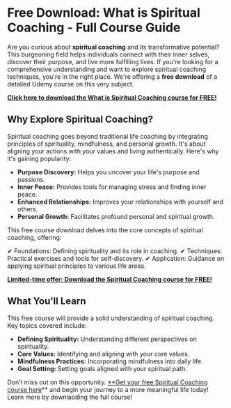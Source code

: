 # Free Download: What is Spiritual Coaching - Full Course Guide

Are you curious about **spiritual coaching** and its transformative potential? This burgeoning field helps individuals connect with their inner selves, discover their purpose, and live more fulfilling lives. If you're looking for a comprehensive understanding and want to explore spiritual coaching techniques, you're in the right place. We're offering a **free download** of a detailed Udemy course on this very subject.

[**Click here to download the What is Spiritual Coaching course for FREE!**](https://udemywork.com/what-is-spiritual-coaching)

## Why Explore Spiritual Coaching?

Spiritual coaching goes beyond traditional life coaching by integrating principles of spirituality, mindfulness, and personal growth. It's about aligning your actions with your values and living authentically. Here's why it's gaining popularity:

*   **Purpose Discovery:** Helps you uncover your life's purpose and passions.
*   **Inner Peace:** Provides tools for managing stress and finding inner peace.
*   **Enhanced Relationships:** Improves your relationships with yourself and others.
*   **Personal Growth:** Facilitates profound personal and spiritual growth.

This free course download delves into the core concepts of spiritual coaching, offering:

✔ Foundations: Defining spirituality and its role in coaching.
✔ Techniques: Practical exercises and tools for self-discovery.
✔ Application: Guidance on applying spiritual principles to various life areas.

[**Limited-time offer: Download the Spiritual Coaching course for FREE!**](https://udemywork.com/what-is-spiritual-coaching)

## What You'll Learn

This free course will provide a solid understanding of spiritual coaching. Key topics covered include:

*   **Defining Spirituality:** Understanding different perspectives on spirituality.
*   **Core Values:** Identifying and aligning with your core values.
*   **Mindfulness Practices:** Incorporating mindfulness into daily life.
*   **Goal Setting:** Setting goals aligned with your spiritual path.

Don’t miss out on this opportunity. [**Get your free Spiritual Coaching course here](https://udemywork.com/what-is-spiritual-coaching)** and begin your journey to a more meaningful life today! Learn more by downlaoding the full course!
